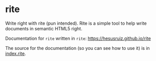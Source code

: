 # rite
Write right with rite (pun intended). Rite is a simple tool to help write documents in semantic HTML5 right.

Documentation for `rite` written in `rite`: https://hesusruiz.github.io/rite

The source for the documentation (so you can see how to use it) is in [index.rite](index.rite).

